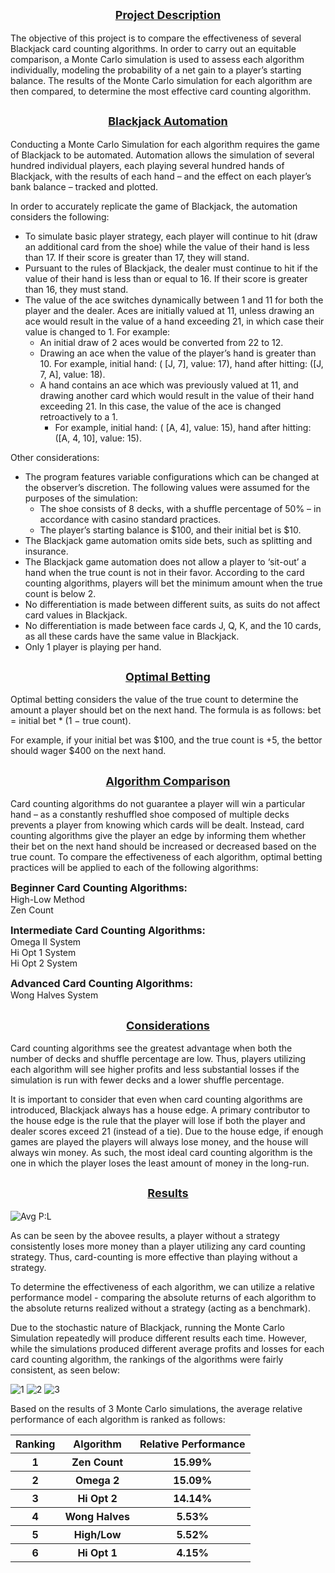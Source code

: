 <font size ="4"><center><u>Project Description</u></font>
-----
The objective of this project is to compare the effectiveness of several Blackjack card counting algorithms. 
In order to carry out an equitable comparison, a Monte Carlo simulation is used to assess each algorithm individually, 
modeling the probability of a net gain to a player’s starting balance. The results of the Monte Carlo simulation for 
each algorithm are then compared, to determine the most effective card counting algorithm.


<font size ="4"><center><u>Blackjack Automation</u></font>
-----
Conducting a Monte Carlo Simulation for each algorithm requires the game of Blackjack to be automated. 
Automation allows the simulation of several hundred individual players, each playing several hundred hands of 
Blackjack, with the results of each hand – and the effect on each player’s bank balance – tracked and plotted.

In order to accurately replicate the game of Blackjack, the automation considers the following:
*   To simulate basic player strategy, each player will continue to hit (draw an additional card from the shoe) while 
the value of their hand is less than 17. If their score is greater than 17, they will stand.
*   Pursuant to the rules of Blackjack, the dealer must continue to hit if the value of their hand is less than or 
equal to 16. If their score is greater than 16, they must stand.
*   The value of the ace switches dynamically between 1 and 11 for both the player and the dealer. Aces are initially 
valued at 11, unless drawing an ace would result in the value of a hand exceeding 21, in which case their value is 
changed to 1. For example:
    * An initial draw of 2 aces would be converted from 22 to 12.
    * Drawing an ace when the value of the player’s hand is greater than 10. For example, initial hand: ( [J, 7], 
    value: 17), hand after hitting: ([J, 7, A], value: 18).
    * A hand contains an ace which was previously valued at 11, and drawing another card which would result in the 
    value of their hand exceeding 21. In this case, the value of the ace is changed retroactively to a 1. 
      * For example, initial hand: ( [A, 4], value: 15), hand after hitting: ([A, 4, 10], value: 15).

Other considerations:
* The program features variable configurations which can be changed at the observer’s discretion. The following values
were assumed for the purposes of the simulation:
  * The shoe consists of 8 decks, with a shuffle percentage of 50% – in accordance with casino standard practices. 
  * The player’s starting balance is $100, and their initial bet is $10.
* The Blackjack game automation omits side bets, such as splitting and insurance.
* The Blackjack game automation does not allow a player to ‘sit-out’ a hand when the true count is not in their favor. 
According to the card counting algorithms, players will bet the minimum amount when the true count is below 2. 
* No differentiation is made between different suits, as suits do not affect card values in Blackjack. 
* No differentiation is made between face cards J, Q, K, and the 10 cards, as all these cards have the same value in 
Blackjack.
* Only 1 player is playing per hand.


<font size ="4"><center><u>Optimal Betting</u></font>
-----
Optimal betting considers the value of the true count to determine the amount a player should bet on the next
hand. The formula is as follows: bet = initial bet * (1 <span>&#8722;</span> true count).

For example, if your initial bet was $100, and the true count is +5, the bettor should wager $400 on the next hand.


<font size ="4"><center><u>Algorithm Comparison</u></font>
-----
Card counting algorithms do not guarantee a player will win a particular hand – as a constantly reshuffled shoe 
composed of multiple decks prevents a player from knowing which cards will be dealt. Instead, card counting algorithms 
give the player an edge by informing them whether their bet on the next hand should be increased or decreased based 
on the true count. To compare the effectiveness of each algorithm, optimal betting practices will be applied 
to each of the following algorithms:

<font size="3"><b>Beginner Card Counting Algorithms:</b></font><br>
High-Low Method <br>
Zen Count

<font size="3"><b>Intermediate Card Counting Algorithms:</b></font><br>
Omega II System <br>
Hi Opt 1 System <br>
Hi Opt 2 System

<font size="3"><b>Advanced Card Counting Algorithms:</b></font><br>
Wong Halves System


<font size ="4"><center><u>Considerations</u></font>
-----
Card counting algorithms see the greatest advantage when both the number of decks and shuffle percentage are low. 
Thus, players utilizing each algorithm will see higher profits and less substantial losses if the simulation is run 
with fewer decks and a lower shuffle percentage.

It is important to consider that even when card counting algorithms are introduced, Blackjack always has a house 
edge. A primary contributor to the house edge is the rule that the player will lose if both the player and dealer scores 
exceed 21 (instead of a tie). Due to the house edge, if enough games are played the players will always lose money, and
the house will always win money. As such, the most ideal card counting algorithm is the one in which the player loses the 
least amount of money in the long-run.


<font size ="4"><center><u>Results</u></font>
-----
![Avg P:L](https://user-images.githubusercontent.com/86618999/209976585-6b942414-4b7d-4276-9bf5-3dddb09f388c.png)

As can be seen by the abovee results, a player without a strategy consistently loses more money than a 
player utilizing any card counting strategy. Thus, card-counting is more effective than playing without a strategy.
   
To determine the effectiveness of each algorithm, we can utilize a relative performance model - comparing the absolute
returns of each algorithm to the absolute returns realized without a strategy (acting as a benchmark). 
   
Due to the stochastic nature of Blackjack, running the Monte Carlo Simulation repeatedly will produce different results 
each time. However, while the simulations produced different average profits and losses for each 
card counting algorithm, the rankings of the algorithms were fairly consistent, as seen below:
   
![1](https://user-images.githubusercontent.com/86618999/209976701-04063dbe-24d4-41db-8feb-98177f086670.png)
![2](https://user-images.githubusercontent.com/86618999/209976710-05c4f219-1e6a-45f6-ac03-da9b765ebe1a.png)
![3](https://user-images.githubusercontent.com/86618999/209976729-2aece5ca-46b1-4da4-80ec-43ba6c247770.png)


Based on the results of 3 Monte Carlo simulations, the average relative performance of each algorithm is ranked as follows:
<table>
    <tr>
        <th>Ranking</th>
        <th>Algorithm</th>
        <th>Relative Performance</th>
    </tr>
    <tr>
        <th>1</th>
        <th>Zen Count</th>
        <th>15.99%</th>
    </tr>
    <tr>
        <th>2</th>
        <th>Omega 2</th>
        <th>15.09%</th>
    </tr>
    <tr>
        <th>3</th>
        <th>Hi Opt 2</th>
        <th>14.14%</th>
    </tr>
    <tr>
        <th>4</th>
        <th>Wong Halves</th>
        <th>5.53%</th>
    </tr>
    <tr>
        <th>5</th>
        <th>High/Low</th>
        <th>5.52%</th>
    </tr>
    <tr>
        <th>6</th>
        <th>Hi Opt 1</th>
        <th>4.15%</th>
    </tr>
</table>
